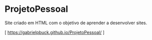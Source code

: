 # ProjetoPessoal

Site criado em HTML com o objetivo de aprender a desenvolver sites.

[    https://gabrielpbuck.github.io/ProjetoPessoal/    ]
